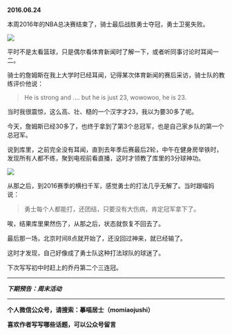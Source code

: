 **2016.06.24**

本周2016年的NBA总决赛结束了，骑士最后战胜勇士夺冠，勇士卫冕失败。

![](http://upload-images.jianshu.io/upload_images/51001-e008d864d45b0223.jpg?imageMogr2/auto-orient/strip%7CimageView2/2/w/1240)

平时不是太看篮球，只是偶尔看体育新闻时了解一下，或者听同事讨论时耳闻一二。

骑士的詹姆斯在我上大学时已经耳闻，记得某次体育新闻的赛后采访，骑士队的教练评价他说：

> He is strong and ....
> but he is just 23,  wowowoo, he is 23.

当时我很震惊，这么高、壮、糙的一个汉字才23，我以为要30多了呢。

今天，詹姆斯已经30多了，也终于拿到了第3个总冠军，也是自己家乡队的第一个总冠军。

说到库里，之前完全没有耳闻，直到去年季后赛最后2轮，中午在健身房举铁时，发现所有人都不练，聚到电视前看直播，这时才领教了库里的3分球神功。

![](http://upload-images.jianshu.io/upload_images/51001-055b3bb14cf40381.png?imageMogr2/auto-orient/strip%7CimageView2/2/w/1240)

从那之后，到2016赛季的横扫千军，感觉勇士的打法几乎无解了。当时跟喵妈说：

>勇士每个人都能打，还团结，只要没有大伤病，肯定冠军拿下了。

唉，结果库里果然伤了，从那之后，状态就恢复不回去了。

最后那一场，北京时间8点就开始了，还没回过神来，就已经输了。

这时才发现，自己好像成了勇士队这种打法球队的球迷了。

下次写写初中时赶上的乔丹第二个三连冠。

***

***下期预告：周末活动***

***

**个人微信公众号，请搜索：摹喵居士（momiaojushi）**

**喜欢作者写写哪些话题，可以公众号留言**
